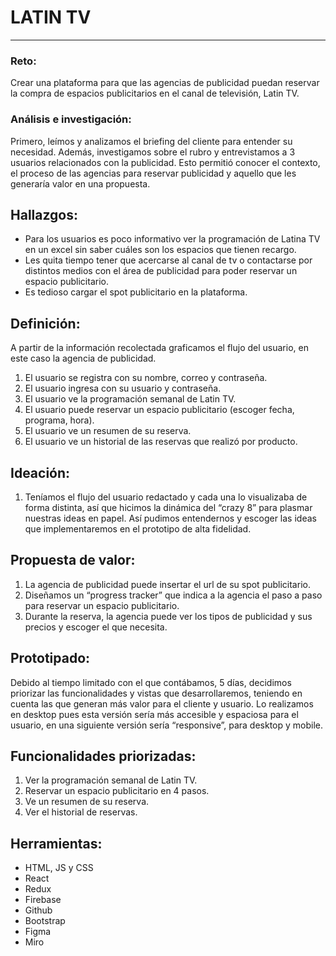# LATIN TV
___

### Reto:

Crear una plataforma para que las agencias de publicidad puedan reservar la compra de espacios publicitarios en el canal de televisión, Latin TV.

### Análisis e investigación:

Primero, leímos y analizamos el briefing del cliente para entender su necesidad. Además, investigamos sobre el rubro y entrevistamos a 3 usuarios relacionados con la publicidad. 
Esto permitió conocer el contexto, el proceso de las agencias para reservar publicidad y aquello que les generaría valor en una propuesta.

## Hallazgos:

- Para los usuarios es poco informativo ver la programación de Latina TV en un excel sin saber cuáles son los espacios que tienen recargo.
- Les quita tiempo tener que acercarse al canal de tv o contactarse por distintos medios con el área de publicidad para poder reservar un espacio publicitario.
- Es tedioso cargar el spot publicitario en la plataforma.

## Definición:

A partir de la información recolectada graficamos el flujo del usuario, en este caso la agencia de publicidad.

1. El usuario se registra con su nombre, correo y contraseña.
2. El usuario ingresa con su usuario y contraseña.
3. El usuario ve la programación semanal de Latin TV.
4. El usuario puede reservar un espacio publicitario (escoger fecha, programa, hora).
5. El usuario ve un resumen de su reserva. 
6. El usuario ve un historial de las reservas que realizó por producto. 

## Ideación:
1. Teníamos el flujo del usuario redactado y cada una lo visualizaba de forma distinta, así que hicimos la dinámica del “crazy 8” para plasmar nuestras ideas en papel. Así pudimos entendernos y escoger las ideas que implementaremos en el prototipo de alta fidelidad.

## Propuesta de valor:

1. La agencia de publicidad puede insertar el url de su spot publicitario.
2. Diseñamos un “progress tracker” que indica a la agencia el paso a paso para reservar un espacio publicitario.
3. Durante la reserva, la agencia puede ver los tipos de publicidad y sus precios y escoger el que necesita. 

## Prototipado:

Debido al tiempo limitado con el que contábamos, 5 días, decidimos priorizar las funcionalidades y vistas que desarrollaremos, teniendo en cuenta las que generan más valor para el cliente y usuario. 
Lo realizamos en desktop pues esta versión sería más accesible y espaciosa para el usuario, en una siguiente versión sería “responsive”, para desktop y mobile.

## Funcionalidades priorizadas:

1. Ver la programación semanal de Latin TV.
2. Reservar un espacio publicitario en 4 pasos.
3. Ve un resumen de su reserva. 
4. Ver el historial de reservas.

## Herramientas:
- HTML, JS y CSS
- React
- Redux
- Firebase
- Github
- Bootstrap
- Figma
- Miro 



